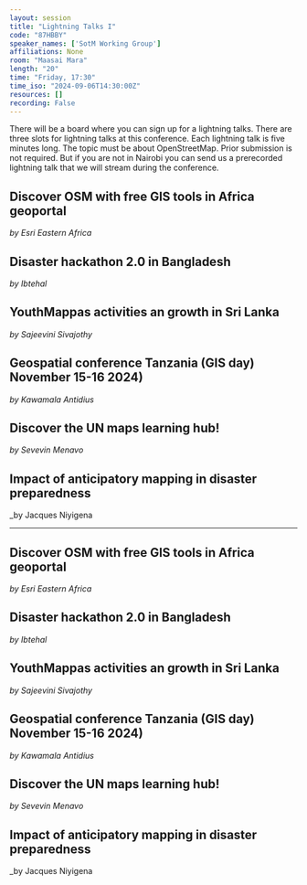 ```yaml
---
layout: session
title: "Lightning Talks I"
code: "87HBBY"
speaker_names: ['SotM Working Group']
affiliations: None
room: "Maasai Mara"
length: "20"
time: "Friday, 17:30"
time_iso: "2024-09-06T14:30:00Z"
resources: []
recording: False
---
```


There will be a board where you can sign up for a lightning talks. There are three slots for lightning talks at this conference. Each lightning talk is five minutes long. The topic must be about OpenStreetMap. Prior submission is not required. But if you are not in Nairobi you can send us a prerecorded lightning talk that we will stream during the conference.

## Discover OSM with free GIS tools in Africa geoportal
_by Esri Eastern Africa_

## Disaster hackathon 2.0 in Bangladesh
_by Ibtehal_

## YouthMappas activities an growth in Sri Lanka
_by Sajeevini Sivajothy_

## Geospatial conference Tanzania (GIS day) November 15-16 2024)
_by Kawamala Antidius_

## Discover the UN maps learning hub!
_by Sevevin Menavo_

## Impact of anticipatory mapping in disaster preparedness
_by Jacques Niyigena

<hr>

## Discover OSM with free GIS tools in Africa geoportal
_by Esri Eastern Africa_

## Disaster hackathon 2.0 in Bangladesh
_by Ibtehal_

## YouthMappas activities an growth in Sri Lanka
_by Sajeevini Sivajothy_

## Geospatial conference Tanzania (GIS day) November 15-16 2024)
_by Kawamala Antidius_

## Discover the UN maps learning hub!
_by Sevevin Menavo_

## Impact of anticipatory mapping in disaster preparedness
_by Jacques Niyigena

